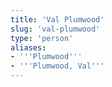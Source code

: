 ```yaml
---
title: 'Val Plumwood'
slug: 'val-plumwood'
type: 'person'
aliases:
- '''Plumwood'''
- '''Plumwood, Val'''
---
```


